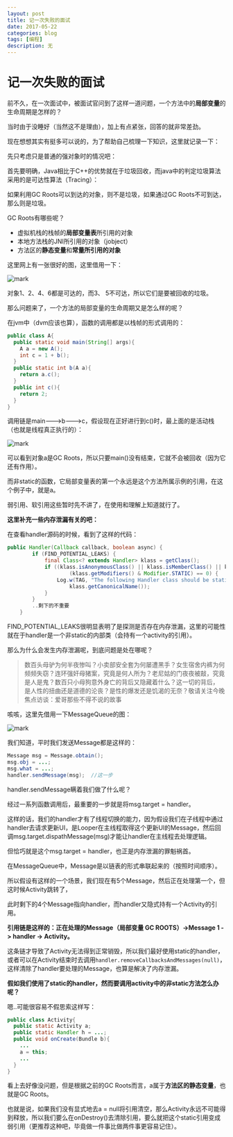 ```yaml
---
layout: post
title: 记一次失败的面试
date: 2017-05-22
categories: blog
tags: [编程]
description: 无
---
```


# 记一次失败的面试

前不久，在一次面试中，被面试官问到了这样一道问题，一个方法中的**局部变量**的生命周期是怎样的？

当时由于没睡好（当然这不是理由），加上有点紧张，回答的就非常差劲。

现在想想其实有挺多可以说的，为了帮助自己梳理一下知识，这里就记录一下：

先只考虑只是普通的强对象时的情况吧：

首先要明确，Java相比于C++的优势就在于垃圾回收，而java中的判定垃圾算法采用的是可达性算法（Tracing）：

如果利用GC Roots可以到达的对象，则不是垃圾，如果通过GC Roots不可到达，那么则是垃圾。

GC Roots有哪些呢？

- 虚拟机栈的栈帧的**局部变量表**所引用的对象
- 本地方法栈的JNI所引用的对象（jobject）
- 方法区的**静态变量**和**常量所引用的对象**

这里网上有一张很好的图，这里借用一下：

![mark](http://oicc5e0b7.bkt.clouddn.com/blog/20170525/004630411.png)

对象1、2、4、6都是可达的，而3、 5不可达，所以它们是要被回收的垃圾。

那么问题来了，一个方法的局部变量的生命周期又是怎么样的呢？

在jvm中（dvm应该也算），函数的调用都是以栈帧的形式调用的：

```java
public class A{
  public static void main(String[] args){
    A a = new A();
    int c = 1 + b();
  }
  public static int b(A a){
    return a.c();
  }
  public int c(){
    return 2;
  }
}
```

调用链是main--->b--->c，假设现在正好进行到c()时，最上面的是活动栈（也就是线程真正执行的）：

![mark](http://oicc5e0b7.bkt.clouddn.com/blog/20170525/010404333.png)

可以看到对象a是GC Roots，所以只要main()没有结束，它就不会被回收（因为它还有作用）。

而非static的函数，它局部变量表的第一个永远是这个方法所属示例的引用，在这个例子中，就是a。

弱引用、软引用这些暂时先不讲了，在使用和理解上知道就行了。

**这里补充一些内存泄漏有关的吧：**

在查看handler源码的时候，看到了这样的代码：

```java
public Handler(Callback callback, boolean async) {
        if (FIND_POTENTIAL_LEAKS) {
            final Class<? extends Handler> klass = getClass();
            if ((klass.isAnonymousClass() || klass.isMemberClass() || klass.isLocalClass()) &&
                    (klass.getModifiers() & Modifier.STATIC) == 0) {
                Log.w(TAG, "The following Handler class should be static or leaks might occur: " +
                    klass.getCanonicalName());
            }
        }
        ..剩下的不重要
    }
```

FIND_POTENTIAL_LEAKS很明显表明了是探测是否存在内存泄漏，这里的可能性就在于handler是一个非static的内部类（会持有一个activity的引用）。

那么为什么会发生内存泄漏呢，到底问题是处在哪呢？

> 数百头母驴为何半夜惨叫？小卖部安全套为何屡遭黑手？女生宿舍内裤为何频频失窃？连环强奸母猪案，究竟是何人所为？老尼姑的门夜夜被敲，究竟是人是鬼？数百只小母狗意外身亡的背后又隐藏着什么？这一切的背后， 是人性的扭曲还是道德的沦丧？是性的爆发还是饥渴的无奈？敬请关注今晚焦点访谈：爱哥那些不得不说的故事

咳咳，这里先借用一下MessageQueue的图：

![mark](http://oicc5e0b7.bkt.clouddn.com/blog/20170525/012221822.png)

我们知道，平时我们发送Message都是这样的：

```java
Message msg = Message.obtain();
msg.obj = ...;
msg.what = ...;
handler.sendMessage(msg);  //这一步
```

handler.sendMessage瞒着我们做了什么呢？

经过一系列函数调用后，最重要的一步就是将msg.target = handler。

这样的话，我们的handler才有了线程切换的能力，因为假设我们在子线程中通过handler去请求更新UI，是Looper在主线程取得这个更新UI的Message，然后回调msg.target.dispathMessage(msg)才能让handler在主线程去处理逻辑。

但恰巧就是这个msg.target = handler，也正是内存泄漏的罪魁祸首。

在MessageQueue中，Message是以链表的形式串联起来的（按照时间顺序）。

所以假设有这样的一个场景，我们现在有5个Message，然后正在处理第一个，但这时候Activity跳转了，

此时剩下的4个Message指向handler，而handler又隐式持有一个Activity的引用。

**引用链是这样的：正在处理的Message（局部变量 GC ROOTS）->Message 1 -> handler -> Activity。**

这条链才导致了Activity无法得到正常销毁，所以我们最好使用static的handler，或者可以在Activity结束时去调用`handler.removeCallbacksAndMessages(null)`，这样清除了handler要处理的Message，也算是解决了内存泄漏。

**假如我们使用了static的handler，然而要调用activity中的非static方法怎么办呢？**

嗯..可能很容易不假思索这样写：

```java
public class Activity{
  public static Activity a;
  public static Handler h = ...;
  public void onCreate(Bundle b){
    ...
    a = this;
    ...
  }
}
```

看上去好像没问题，但是根据之前的GC Roots而言，a属于**方法区的静态变量**，也就是GC Roots。

也就是说，如果我们没有显式地去a = null将引用清空，那么Activity永远不可能得到释放，所以我们要么在onDestroy()去清除引用，要么就把这个static引用变成弱引用（更推荐这种吧，毕竟做一件事比做两件事更容易记住）。